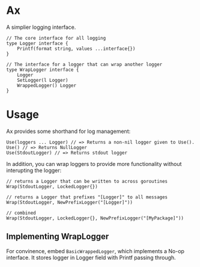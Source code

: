Ax
==

A simplier logging interface.

    // The core interface for all logging
    type Logger interface {
        Printf(format string, values ...interface{})
    }

    // The interface for a logger that can wrap another logger
    type WrapLogger interface {
        Logger
        SetLogger(l Logger)
        WrappedLogger() Logger
    }

Usage
=====

Ax provides some shorthand for log management:

    Use(loggers ... Logger) // => Returns a non-nil logger given to Use().
    Use() // => Returns NullLogger
    Use(StdoutLogger) // => Returns stdout logger

In addition, you can wrap loggers to provide more functionality without interupting the logger:

    // returns a Logger that can be written to across goroutines
    Wrap(StdoutLogger, LockedLogger{})

    // returns a Logger that prefixes "[Logger]" to all messages
    Wrap(StdoutLogger, NewPrefixLogger("[Logger]"))

    // combined
    Wrap(StdoutLogger, LockedLogger{}, NewPrefixLogger("[MyPackage]"))

Implementing WrapLogger
-----------------------

For convinence, embed `BasicWrappedLogger`, which implements a No-op interface.
It stores logger in Logger field with Printf passing through.
